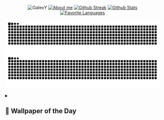 
<p align="center">

  <!-- Gif -->
  <a>
    <img src="https://github.com/GalexY727/GalexY727/blob/main/media/GalexYBanner.gif" alt="GalexY" /></a>
    
  <!-- Typing SVG -->
  <a href="https://git.io/typing-svg" target="_blank" rel="noopener noreferrer">
    <img src="https://readme-typing-svg.demolab.com?font=Fira+Code&size=30&pause=1000&center=true&vCenter=true&width=870&height=100&lines=My+name+is+Alexander+Hamilton+%F0%9F%91%8B;I+code+robots+for+F.I.R.S.T.+competitions+%F0%9F%A4%96;I+am+learning+Java%2C+JavaScript%2C+and+Pyhton+%F0%9F%90%8D;I+really+like+music+and+space+%F0%9F%8C%8C;Have+a+nice+day!" alt="About me" /></a>

  <!-- Github Streak -->
  <a href="https://git.io/streak-stats" target="_blank" rel="noopener noreferrer">
    <img src="https://streak-stats.demolab.com?user=GalexY&theme=tokyonight_duo&mode=weekly&border=DD2BC7" alt="Github Streak" /></a>
  <!-- Github Stats -->
  <a href="https://github.com/anuraghazra/github-readme-stats" target="_blank" rel="noopener noreferrer">
    <img src="https://github-readme-stats.vercel.app/api?username=galexy727&show_icons=true&theme=tokyonight" alt="Github Stats" /></a>
  <!-- Most used Langs -->
  <a href="https://github.com/anuraghazra/github-readme-stats#top-languages-card">
    <img src="https://github-readme-stats.vercel.app/api/top-langs/?username=galexy727&layout=compact&theme=tokyonight" alt="Favorite Languages"/></a>
              
</p>


<!-- Commit Snake! -->
  ![github contribution grid snake animation](https://raw.githubusercontent.com/galexy727/galexy727/media/github-contribution-grid-snake-dark.svg#gh-dark-mode-only)![github contribution grid snake animation](https://raw.githubusercontent.com/galexy727/galexy727/media/github-contribution-grid-snake.svg#gh-light-mode-only)

<!-- Random Wallpaper -->
<details> 
  <summary><h2>🌠 Wallpaper of the Day</h2></summary>
    
  <a href="https://github.com/marketplace/actions/update-image-readme" target="_blank" rel="noopener noreferrer">
    <img src="https://raw.githubusercontent.com/galexy727/galexy727/media/wallpapers/index.html%3Frandom" alt="Random Wallpaper" /></a>
</details>

<!--
**GalexY727/GalexY727** is a ✨ _special_ ✨ repository because its `README.md` (this file) appears on your GitHub profile.

Here are some ideas to get you started:

- 🔭 I’m currently working on ...
- 🌱 I’m currently learning ...
- 👯 I’m looking to collaborate on ...
- 🤔 I’m looking for help with ...
- 💬 Ask me about ...
- 📫 How to reach me: ...
- 😄 Pronouns: ...
- ⚡ Fun fact: ...
--> 
